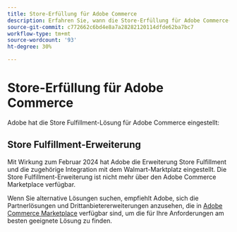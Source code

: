 ```yaml
---
title: Store-Erfüllung für Adobe Commerce
description: Erfahren Sie, wann die Store-Erfüllung für Adobe Commerce-Erweiterungen das Ende der Lebensdauer erreicht hat.
source-git-commit: c772662c6bd4e8a7a28282120114dfde62ba7bc7
workflow-type: tm+mt
source-wordcount: '93'
ht-degree: 30%

---
```



# Store-Erfüllung für Adobe Commerce

Adobe hat die Store Fulfillment-Lösung für Adobe Commerce eingestellt:

## Store Fulfillment-Erweiterung

Mit Wirkung zum Februar 2024 hat Adobe die Erweiterung Store Fulfillment und die zugehörige Integration mit dem Walmart-Marktplatz eingestellt. Die Store Fulfillment-Erweiterung ist nicht mehr über den Adobe Commerce Marketplace verfügbar.

Wenn Sie alternative Lösungen suchen, empfiehlt Adobe, sich die Partnerlösungen und Drittanbietererweiterungen anzusehen, die in [Adobe Commerce Marketplace](https://commercemarketplace.adobe.com/) verfügbar sind, um die für Ihre Anforderungen am besten geeignete Lösung zu finden.

